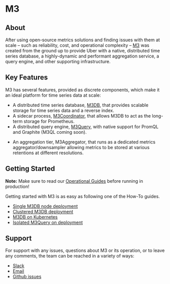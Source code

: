 # M3

## About

After using open-source metrics solutions and finding issues with them at scale – such as reliability, cost, and
operational complexity – [M3](https://github.com/m3db/m3) was created from the ground up to provide Uber with a
native, distributed time series database, a highly-dynamic and performant aggregation service, a query engine, and
other supporting infrastructure.

## Key Features

M3 has several features, provided as discrete components, which make it an ideal platform for time series data at scale:

* A distributed time series database, [M3DB](m3db/index.md), that provides scalable storage for time series data and a reverse index.
* A sidecar process, [M3Coordinator](integrations/prometheus.md), that allows M3DB to act as the long-term storage for Prometheus.
* A distributed query engine, [M3Query](query_engine/index.md), with native support for PromQL and Graphite (M3QL coming soon).
<!-- Add M3Aggregator link -->
* An aggregation tier, M3Aggregator, that runs as a dedicated metrics aggregator/downsampler allowing metrics to be stored at various retentions at different resolutions.

## Getting Started

**Note:** Make sure to read our [Operational Guides](operational_guide/index.md) before running in production!

Getting started with M3 is as easy as following one of the How-To guides.

* [Single M3DB node deployment](how_to/single_node.md)
* [Clustered M3DB deployment](how_to/cluster_hard_way.md)
* [M3DB on Kubernetes](how_to/kubernetes.md)
* [Isolated M3Query on deployment](how_to/query.md)

## Support

For support with any issues, questions about M3 or its operation, or to leave any comments, the team can be
reached in a variety of ways:

* [Slack](http://bit.ly/m3slack)
* [Email](https://groups.google.com/forum/#!forum/m3db)
* [Github issues](https://github.com/m3db/m3/issues)
